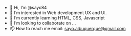 - 👋 Hi, I’m @sayo84
- 👀 I’m interested in Web development UX and UI.
- 🌱 I’m currently learning HTML, CSS, Javascript
- 💞️ I’m looking to collaborate on ...
- 📫 How to reach me email: sayo.albuquerque@gmail.com

<!---
sayo84/sayo84 is a ✨ special ✨ repository because its `README.md` (this file) appears on your GitHub profile.
You can click the Preview link to take a look at your changes.
--->
